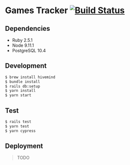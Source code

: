 # Games Tracker [![Build Status](https://semaphoreci.com/api/v1/projects/4040781d-ddc7-46de-aa23-c39a472396e1/2049517/shields_badge.svg)](https://semaphoreci.com/games-tracker/games-tracker)

## Dependencies

- Ruby 2.5.1
- Node 9.11.1
- PostgreSQL 10.4

## Development

```sh
$ brew install hivemind
$ bundle install
$ rails db:setup
$ yarn install
$ yarn start
```

## Test

```sh
$ rails test
$ yarn test
$ yarn cypress
```

## Deployment

> TODO
